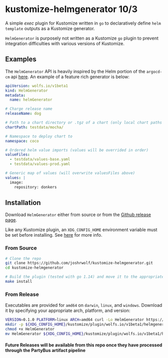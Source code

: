 # kustomize-helmgenerator 10/3

A simple _exec_ plugin for Kustomize written in `go` to declaratively define `helm template` outputs as a Kustomize generator.

`HelmGenerator` is purposely not written as a Kustomize `go` plugin to prevent integration difficulties with various versions of Kustomize.

## Examples

The `HelmGenerator` API is heavily inspired by the Helm portion of the `argocd-cm` api [here](https://argoproj.github.io/argo-cd/operator-manual/argocd-cm.yaml).  An example of a feature rich generator is below:

```yaml
apiVersion: wolfs.io/v1beta1
kind: HelmGenerator
metadata:
  name: helmGenerator

# Charge release name
releaseName: dog

# Path to a chart directory or .tgz of a chart (only local chart paths supported right now)
chartPath: testdata/mocha/

# Namespace to deploy chart to
namespace: coco

# Ordered helm value imports (values will be overrided in order)
valueFiles:
  - testdata/values-base.yaml
  - testdata/values-prod.yaml

# Generic map of values (will overwrite valuesFiles above)
values: |
  image:
    repository: donkers
```

## Installation

Download `HelmGenerator` either from source or from the [Github release page](https://github.com/joshrwolf/kustomize-helmgenerator/releases).

Like any Kustomize plugin, an `XDG_CONFIG_HOME` environment variable must be set before installing.  See [here](https://github.com/kubernetes-sigs/kustomize/tree/master/docs/plugins) for more info.

### From Source

```bash
# Clone the repo
git clone https://github.com/joshrwolf/kustomize-helmgenerator.git
cd kustomize-helmgenerator

# Build the plugin (tested with go 1.14) and move it to the appropriate $XDG_CONFIG_HOME
make install
```

### From Release

Executables are provided for `amd64` on `darwin`, `linux`, and `windows`.  Download it by specifying your appropriate arch, platform, and version:

```bash
VERSION=0.1.0 PLATFORM=linux ARCH=amd64 curl -Lo HelmGenerator https://github.com/joshrwolf/kustomize-helmgenerator/releases/download/v${VERSION}/HelmGenerator_${VERSION}_${PLATFORM}_${ARCH}
mkdir -p ${XDG_CONFIG_HOME}/kustomize/plugin/wolfs.io/v1beta1/helmgenerator
chmod +x HelmGenerator
mv HelmGenerator ${XDG_CONFIG_HOME}/kustomize/plugin/wolfs.io/v1beta1/helmgenerator/
```

#### Future Releases will be available from this repo once they have processed through the PartyBus artifact pipeline
